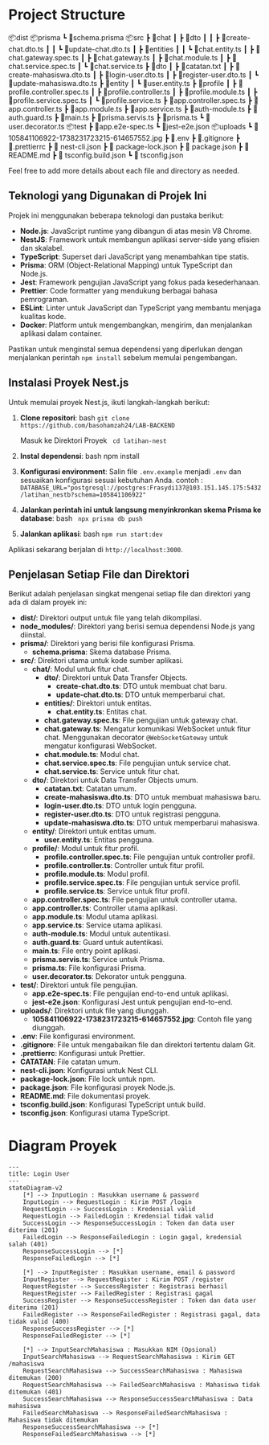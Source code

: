 # Project Structure
📦dist
📦prisma
 ┗ 📜schema.prisma
📦src
 ┣ 📂chat
 ┃ ┣ 📂dto
 ┃ ┃ ┣ 📜create-chat.dto.ts
 ┃ ┃ ┗ 📜update-chat.dto.ts
 ┃ ┣ 📂entities
 ┃ ┃ ┗ 📜chat.entity.ts
 ┃ ┣ 📜chat.gateway.spec.ts
 ┃ ┣ 📜chat.gateway.ts
 ┃ ┣ 📜chat.module.ts
 ┃ ┣ 📜chat.service.spec.ts
 ┃ ┗ 📜chat.service.ts
 ┣ 📂dto
 ┃ ┣ 📜catatan.txt
 ┃ ┣ 📜create-mahasiswa.dto.ts
 ┃ ┣ 📜login-user.dto.ts
 ┃ ┣ 📜register-user.dto.ts
 ┃ ┗ 📜update-mahasiswa.dto.ts
 ┣ 📂entity
 ┃ ┗ 📜user.entity.ts
 ┣ 📂profile
 ┃ ┣ 📜profile.controller.spec.ts
 ┃ ┣ 📜profile.controller.ts
 ┃ ┣ 📜profile.module.ts
 ┃ ┣ 📜profile.service.spec.ts
 ┃ ┗ 📜profile.service.ts
 ┣ 📜app.controller.spec.ts
 ┣ 📜app.controller.ts
 ┣ 📜app.module.ts
 ┣ 📜app.service.ts
 ┣ 📜auth-module.ts
 ┣ 📜auth.guard.ts
 ┣ 📜main.ts
 ┣ 📜prisma.servis.ts
 ┣ 📜prisma.ts
 ┗ 📜user.decorator.ts
 📦test
 ┣ 📜app.e2e-spec.ts
 ┗ 📜jest-e2e.json
 📦uploads
 ┗ 📜105841106922-1738231723215-614657552.jpg
 ┣ 📜.env
 ┣ 📜.gitignore
 ┣ 📜.prettierrc
 ┣ 📜 nest-cli.json
 ┣ 📜 package-lock.json
 ┣ 📜 package.json
 ┣ 📜 README.md
 ┣ 📜 tsconfig.build.json
 ┗ 📜 tsconfig.json

 


Feel free to add more details about each file and directory as needed.

## Teknologi yang Digunakan di Projek Ini

Projek ini menggunakan beberapa teknologi dan pustaka berikut:

- **Node.js**: JavaScript runtime yang dibangun di atas mesin V8 Chrome.
- **NestJS**: Framework untuk membangun aplikasi server-side yang efisien dan skalabel.
- **TypeScript**: Superset dari JavaScript yang menambahkan tipe statis.
- **Prisma**: ORM (Object-Relational Mapping) untuk TypeScript dan Node.js.
- **Jest**: Framework pengujian JavaScript yang fokus pada kesederhanaan.
- **Prettier**: Code formatter yang mendukung berbagai bahasa pemrograman.
- **ESLint**: Linter untuk JavaScript dan TypeScript yang membantu menjaga kualitas kode.
- **Docker**: Platform untuk mengembangkan, mengirim, dan menjalankan aplikasi dalam container.

Pastikan untuk menginstal semua dependensi yang diperlukan dengan menjalankan perintah `npm install` sebelum memulai pengembangan.

## Instalasi Proyek Nest.js

Untuk memulai proyek Nest.js, ikuti langkah-langkah berikut:

1. **Clone repositori**:
    bash
    `git clone https://github.com/basohamzah24/LAB-BACKEND`

    Masuk ke Direktori Proyek
   ` cd latihan-nest`
    

2. **Instal dependensi**:
    bash
    npm install
    

3. **Konfigurasi environment**:
    Salin file `.env.example` menjadi `.env` dan sesuaikan konfigurasi sesuai kebutuhan Anda.
    contoh :
    `DATABASE_URL="postgresql://postgres:Frasydi137@103.151.145.175:5432/latihan_nestb?schema=105841106922"`

4. **Jalankan perintah ini untuk langsung menyinkronkan skema Prisma ke database**:
    bash
   ` npx prisma db push`


5. **Jalankan aplikasi**:
    bash
    `npm run start:dev`
    

Aplikasi sekarang berjalan di `http://localhost:3000`.

## Penjelasan Setiap File dan Direktori

Berikut adalah penjelasan singkat mengenai setiap file dan direktori yang ada di dalam proyek ini:

- **dist/**: Direktori output untuk file yang telah dikompilasi.
- **node_modules/**: Direktori yang berisi semua dependensi Node.js yang diinstal.
- **prisma/**: Direktori yang berisi file konfigurasi Prisma.
    - **schema.prisma**: Skema database Prisma.
- **src/**: Direktori utama untuk kode sumber aplikasi.
    - **chat/**: Modul untuk fitur chat.
        - **dto/**: Direktori untuk Data Transfer Objects.
            - **create-chat.dto.ts**: DTO untuk membuat chat baru.
            - **update-chat.dto.ts**: DTO untuk memperbarui chat.
        - **entities/**: Direktori untuk entitas.
            - **chat.entity.ts**: Entitas chat.
        - **chat.gateway.spec.ts**: File pengujian untuk gateway chat.
        - **chat.gateway.ts**: Mengatur komunikasi WebSocket untuk fitur chat. Menggunakan decorator `@WebSocketGateway` untuk mengatur konfigurasi WebSocket.
        - **chat.module.ts**: Modul chat.
        - **chat.service.spec.ts**: File pengujian untuk service chat.
        - **chat.service.ts**: Service untuk fitur chat.
    - **dto/**: Direktori untuk Data Transfer Objects umum.
        - **catatan.txt**: Catatan umum.
        - **create-mahasiswa.dto.ts**: DTO untuk membuat mahasiswa baru.
        - **login-user.dto.ts**: DTO untuk login pengguna.
        - **register-user.dto.ts**: DTO untuk registrasi pengguna.
        - **update-mahasiswa.dto.ts**: DTO untuk memperbarui mahasiswa.
    - **entity/**: Direktori untuk entitas umum.
        - **user.entity.ts**: Entitas pengguna.
    - **profile/**: Modul untuk fitur profil.
        - **profile.controller.spec.ts**: File pengujian untuk controller profil.
        - **profile.controller.ts**: Controller untuk fitur profil.
        - **profile.module.ts**: Modul profil.
        - **profile.service.spec.ts**: File pengujian untuk service profil.
        - **profile.service.ts**: Service untuk fitur profil.
    - **app.controller.spec.ts**: File pengujian untuk controller utama.
    - **app.controller.ts**: Controller utama aplikasi.
    - **app.module.ts**: Modul utama aplikasi.
    - **app.service.ts**: Service utama aplikasi.
    - **auth-module.ts**: Modul untuk autentikasi.
    - **auth.guard.ts**: Guard untuk autentikasi.
    - **main.ts**: File entry point aplikasi.
    - **prisma.servis.ts**: Service untuk Prisma.
    - **prisma.ts**: File konfigurasi Prisma.
    - **user.decorator.ts**: Dekorator untuk pengguna.
- **test/**: Direktori untuk file pengujian.
    - **app.e2e-spec.ts**: File pengujian end-to-end untuk aplikasi.
    - **jest-e2e.json**: Konfigurasi Jest untuk pengujian end-to-end.
- **uploads/**: Direktori untuk file yang diunggah.
    - **105841106922-1738231723215-614657552.jpg**: Contoh file yang diunggah.
- **.env**: File konfigurasi environment.
- **.gitignore**: File untuk mengabaikan file dan direktori tertentu dalam Git.
- **.prettierrc**: Konfigurasi untuk Prettier.
- **CATATAN**: File catatan umum.
- **nest-cli.json**: Konfigurasi untuk Nest CLI.
- **package-lock.json**: File lock untuk npm.
- **package.json**: File konfigurasi proyek Node.js.
- **README.md**: File dokumentasi proyek.
- **tsconfig.build.json**: Konfigurasi TypeScript untuk build.
- **tsconfig.json**: Konfigurasi utama TypeScript.

# Diagram Proyek

````mermaid
---
title: Login User
---
stateDiagram-v2
    [*] --> InputLogin : Masukkan username & password
    InputLogin --> RequestLogin : Kirim POST /login
    RequestLogin --> SuccessLogin : Kredensial valid
    RequestLogin --> FailedLogin : Kredensial tidak valid
    SuccessLogin --> ResponseSuccessLogin : Token dan data user diterima (201)
    FailedLogin --> ResponseFailedLogin : Login gagal, kredensial salah (401)
    ResponseSuccessLogin --> [*]
    ResponseFailedLogin --> [*]

    [*] --> InputRegister : Masukkan username, email & password
    InputRegister --> RequestRegister : Kirim POST /register
    RequestRegister --> SuccessRegister : Registrasi berhasil
    RequestRegister --> FailedRegister : Registrasi gagal
    SuccessRegister --> ResponseSuccessRegister : Token dan data user diterima (201)
    FailedRegister --> ResponseFailedRegister : Registrasi gagal, data tidak valid (400)
    ResponseSuccessRegister --> [*]
    ResponseFailedRegister --> [*]

    [*] --> InputSearchMahasiswa : Masukkan NIM (Opsional)
    InputSearchMahasiswa --> RequestSearchMahasiswa : Kirim GET /mahasiswa
    RequestSearchMahasiswa --> SuccessSearchMahasiswa : Mahasiswa ditemukan (200)
    RequestSearchMahasiswa --> FailedSearchMahasiswa : Mahasiswa tidak ditemukan (401)
    SuccessSearchMahasiswa --> ResponseSuccessSearchMahasiswa : Data mahasiswa
    FailedSearchMahasiswa --> ResponseFailedSearchMahasiswa : Mahasiswa tidak ditemukan
    ResponseSuccessSearchMahasiswa --> [*]
    ResponseFailedSearchMahasiswa --> [*]

````